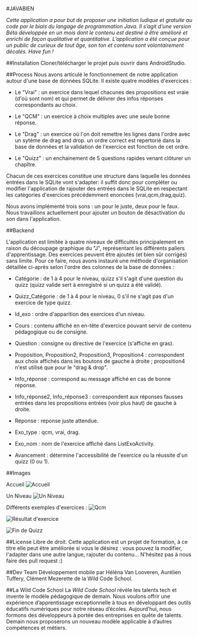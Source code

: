 #JAVABIEN

*Cette application a pour but de proposer une initiation ludique et gratuite au code par le biais du langage de programmation Java. Il s’agit d’une version Béta développée en un mois dont le contenu est destiné à être amélioré et enrichi de façon qualitative et quantitative. L’application a été conçue pour un public de curieux de tout âge, son ton et contenu sont volontairement décalés. Have fun !*


##Installation
Cloner/télécharger le projet puis ouvrir dans AndroidStudio.

##Process
Nous avons articulé le fonctionnement de notre application autour d'une base de données SQLite. Il existe quatre modèles d'exercices :

- Le "Vrai" : un exercice dans lequel chacunes des propositions est vraie (d'où sont nom) et qui permet de délivrer des infos réponses correspondants au choix.

- Le "QCM" : un exercice à choix multiples avec une seule bonne réponse.

- Le "Drag" : un exercice où l'on doit remettre les lignes dans l'ordre avec un sytème de drag and drop. un ordre correct est repertorié dans la base de données et la validation de l'exercice est fonction de cet ordre.

- Le "Quizz" : un enchainement de 5 questions rapides venant clôturer un chapître.


Chacun de ces exercices constitue une structure dans laquelle les données entrées dans le SQLite vont s'adapter: il suffit donc pour compléter ou modifier l'application de rajouter des entrées dans le SQLite en respectant les catégories d'exercices précédemment enoncées (vrai,qcm,drag,quiz).

Nous avons implémenté trois sons : un pour le juste, deux pour le faux. Nous travaillons actuellement pour ajouter un bouton de désactivation du son dans l'application.


##Backend

L'application est limitée à quatre niveaux de difficultés principalement en raison du découpage graphique du "J", représentant les différents paliers d'apprentissage. Des exercices peuvent être ajoutés (et bien sûr corrigés) sans limite. Pour ce faire, nous avons instauré une méthode d'organisation détaillée ci-après selon l'ordre des colonnes de la base de données :

- Catégorie : de 1 à 4 pour le niveau, quizz s'il s'agit d'une question du quizz (quizz valide sert à enregistré si un quizz a été validé).

- Quizz_Catégorie : de 1 à 4 pour le niveau, 0 s'il ne s'agit pas d'un exercice de type quizz.

- Id_exo : ordre d'apparition des exercices d'un niveau.

- Cours : contenu affiché en en-tête d'exercice pouvant servir de contenu pédagogique ou de consigne.

- Question : consigne ou directive de l'exercice (s'affiche en gras).

- Proposition, Proposition2, Proposition3, Proposition4 : correspondent aux choix affichés dans les boutons de gauche à droite ; proposition4 n'est utilisé que pour le "drag & drop".

- Info_réponse : correspond au message affiché en cas de bonne réponse.

- Info_réponse2, Info_réponse3 : correspondent aux réponses fausses entrées dans les propositions entrées (voir plus haut) de gauche à droite.

- Réponse : reponse juste attendue.

- Exo_type : qcm, vrai, drag.

- Exo_nom : nom de l'exercice affiché dans ListExoActivity.

- Avancement : détermine l'accessibilité de l'exercice ou la réussite d'un quizz (0 ou 1).


##Images

Accueil
![Accueil](http://imgur.com/oJOAPAI.jpg)

Un Niveau
![Un Niveau](http://imgur.com/H7KJ8mO.jpg)

Différents exemples d'exercices :
![Qcm](http://imgur.com/q7ZRjMo.jpg)

![Résultat d'exercice](http://imgur.com/d0lgLug.jpg)

![Fin de Quizz](http://imgur.com/SQ54PfC.jpg)


##License
Libre de droit. Cette application est un projet de formation, à ce titre elle peut être améliorée si vous le désirez : vous pouvez la modifier, l'adapter dans une autre langue, rajouter du contenu... N'hésitez pas à nous faire des pull request :)


##Dev Team
Développement mobile par Héléna Van Looveren, Aurélien Tuffery, Clément Mezerette de la Wild Code School.

##La Wild Code School
La _Wild Code School_ révèle les talents tech et invente le modèle pédagogique de demain. Nous voulons offrir une expérience d’apprentissage exceptionnelle à tous en développant des outils éducatifs numériques pour notre réseau d’écoles. Aujourd’hui, nous formons des développeurs à portée des entreprises en quête de talents. Demain nous proposerons un nouveau modèle applicable à d’autres compétences et métiers.